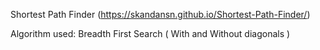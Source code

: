 Shortest Path Finder (https://skandansn.github.io/Shortest-Path-Finder/)

Algorithm used: Breadth First Search ( With and Without diagonals )
